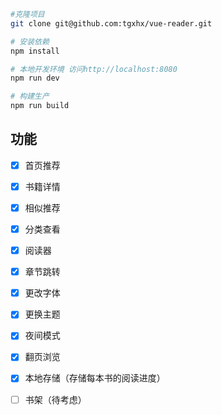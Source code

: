 ``` bash
#克隆项目
git clone git@github.com:tgxhx/vue-reader.git

# 安装依赖
npm install

# 本地开发环境 访问http://localhost:8080
npm run dev

# 构建生产
npm run build

```



## 功能
- [x] 首页推荐
- [x] 书籍详情
- [x] 相似推荐
- [x] 分类查看 
- [x] 阅读器 
- [x] 章节跳转
- [x] 更改字体
- [x] 更换主题
- [x] 夜间模式
- [x] 翻页浏览
- [x] 本地存储（存储每本书的阅读进度）
- [ ] 书架（待考虑）



